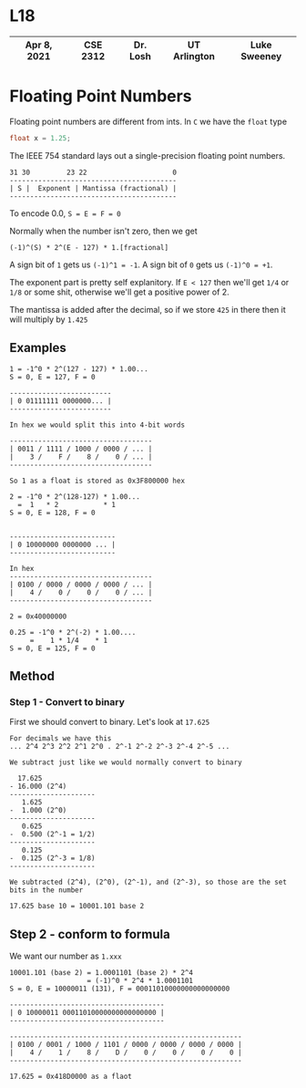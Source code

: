 # L18

| Apr 8, 2021  | CSE 2312 | Dr. Losh | UT Arlington | Luke Sweeney |
| ------------ | -------- | -------- | ------------ | ------------ |

# Floating Point Numbers

Floating point numbers are different from ints. In `C` we have the `float` type

```c
float x = 1.25;
```

The IEEE 754 standard lays out a single-precision floating point numbers.

```
31 30         23 22                     0
-----------------------------------------
| S |  Exponent | Mantissa (fractional) |
-----------------------------------------
```

To encode 0.0, `S = E = F = 0`

Normally when the number isn't zero, then we get

```
(-1)^(S) * 2^(E - 127) * 1.[fractional]
```

A sign bit of `1` gets us `(-1)^1 = -1`. A sign bit of `0` gets us `(-1)^0 = +1`.

The exponent part is pretty self explanitory. If `E < 127` then we'll get `1/4` or `1/8` or some shit, otherwise we'll get a positive power of 2.

The mantissa is added after the decimal, so if we store `425` in there then it will multiply by `1.425`

## Examples

```
1 = -1^0 * 2^(127 - 127) * 1.00...
S = 0, E = 127, F = 0

-------------------------
| 0 01111111 0000000... |
-------------------------

In hex we would split this into 4-bit words

-----------------------------------
| 0011 / 1111 / 1000 / 0000 / ... |
|    3 /    F /    8 /    0 / ... |
-----------------------------------

So 1 as a float is stored as 0x3F800000 hex
```


```
2 = -1^0 * 2^(128-127) * 1.00...
  =  1   * 2           * 1
S = 0, E = 128, F = 0


--------------------------
| 0 10000000 0000000 ... |
--------------------------

In hex
-----------------------------------
| 0100 / 0000 / 0000 / 0000 / ... |
|    4 /    0 /    0 /    0 / ... |
-----------------------------------

2 = 0x40000000
```

```
0.25 = -1^0 * 2^(-2) * 1.00....
     =    1 * 1/4    * 1
S = 0, E = 125, F = 0
```

## Method

### Step 1 - Convert to binary
First we should convert to binary. Let's look at `17.625`

```
For decimals we have this
... 2^4 2^3 2^2 2^1 2^0 . 2^-1 2^-2 2^-3 2^-4 2^-5 ...

We subtract just like we would normally convert to binary

  17.625
- 16.000 (2^4)
---------------------
   1.625
-  1.000 (2^0)
---------------------
   0.625
-  0.500 (2^-1 = 1/2)
---------------------
   0.125
-  0.125 (2^-3 = 1/8)
---------------------

We subtracted (2^4), (2^0), (2^-1), and (2^-3), so those are the set bits in the number

17.625 base 10 = 10001.101 base 2
```

## Step 2 - conform to formula

We want our number as `1.xxx`

```
10001.101 (base 2) = 1.0001101 (base 2) * 2^4
                   = (-1)^0 * 2^4 * 1.0001101
S = 0, E = 10000011 (131), F = 00011010000000000000000

--------------------------------------
| 0 10000011 00011010000000000000000 |
--------------------------------------

---------------------------------------------------------
| 0100 / 0001 / 1000 / 1101 / 0000 / 0000 / 0000 / 0000 |
|    4 /    1 /    8 /    D /    0 /    0 /    0 /    0 |
---------------------------------------------------------

17.625 = 0x418D0000 as a flaot
```
